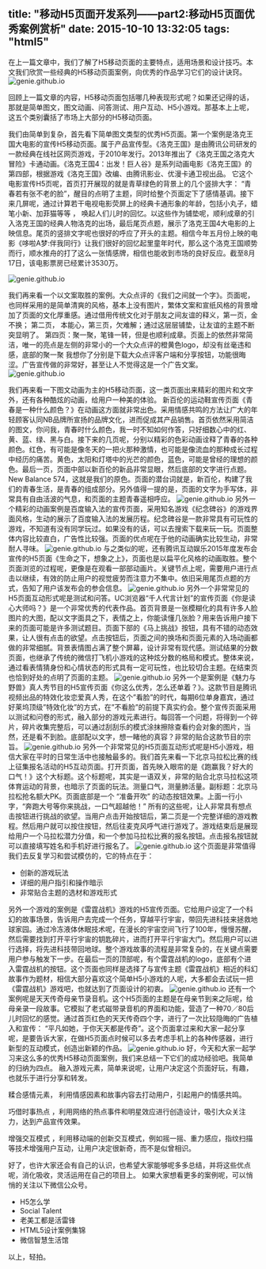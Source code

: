 title: "移动H5页面开发系列——part2:移动H5页面优秀案例赏析"
date: 2015-10-10 13:32:05
tags: "html5"
---
在上一篇文章中，我们了解了H5移动页面的主要特点，适用场景和设计技巧。本文我们欣赏一些经典的H5移动页面案例，向优秀的作品学习它们的设计诀窍。
![genie.github.io](/assets/57.png)
<!--more--> 
 回顾上一篇文章的内容，H5移动页面包括哪几种表现形式呢？如果还记得的话，那就是简单图文，图文动画、问答测试、用户互动、H5小游戏。那基本上上呢，这五个类别囊括了市场上大部分的H5移动页面。

 我们由简单到复杂，首先看下简单图文类型的优秀H5页面。第一个案例是洛克王国大电影的宣传H5移动页面。属于产品宣传型。《洛克王国》是由腾讯公司研发的一款经典在线社区网页游戏，于2010年发行。2013年推出了《洛克王国之洛克大冒险》卡通动画。《洛克王国4：出发！巨人谷》是系列动画电影《洛克王国》的第四部，根据游戏《洛克王国》改编、由腾讯影业、优漫卡通卫视出品。
它这个电影宣传H5页呢，首页打开展现的就是青草绿色的背景上的几个竖排大字： “青春若有张不老的脸”，醒目的点明了主题，同时给整个页面定下了感情基调。接下来几屏呢，通过计算若干电视电影荧屏上的经典卡通形象的年龄，包括小丸子，蜡笔小新、加菲猫等等 ， 唤起人们儿时的回忆。以这些作为铺垫呢，顺利成章的引入洛克王国的经典人物洛克的出场，最后尾页点题，展示了洛克王国4大电影的上映信息。尾页的竖排文字呢也很好的呼应了开头的主题。相信今年五月份上映的电影《哆啦A梦:伴我同行》让我们很好的回忆起里童年时代，那么这个洛克王国顺势而行，顺水推舟的打了这么一张情感牌，相信也能收到市场的良好反应。截至8月17日，该电影票房已经累计3530万。

![genie.github.io](/assets/58.png)

我们再来看一个以文案取胜的案例。大众点评的《我们之间就一个字》。页面呢，也同样采用的是简单清爽的风格，基本上没有图片，繁体文案和宣纸风格的背景增加了页面的文化厚重感。通过借用传统文化对于朋友之间友谊的释义，第一页，金不换； 第二页， 本能心，第三页，欠难解；通过这层层铺垫，让友谊的主题不断突显明了。 第四页：聚一聚，笔锋一转，但是也顺利成章。页面上的依然非常简洁，唯一的亮点是左侧的非常小的一个大众点评的橙黄色logo，却没有丝毫违和感，底部的聚一聚   我想你了分别是下载大众点评客户端和分享按钮，功能很晦涩。广告宣传做的非常好，甚至让人不觉得这是一个广告文案。
![genie.github.io](/assets/59.png)


我们再来看一下图文动画为主的H5移动页面，这一类页面出来精彩的图片和文字外，还有各种酷炫的动画，给用户一种美的体验。
新百伦的运动鞋宣传页面《青春是一种什么颜色？》在动画这方面就非常出色。采用情感共鸣的方法让广大的年轻顾客认同NB品牌所宣扬的品牌文化，进而促成其产品销售。首页依然采用简洁的图文，你问我，青春时什么颜色，我一时不知如何作答，只好细数心中的红、黄、蓝、绿、黑与白。接下来的几页呢，分别以精彩的色彩动画诠释了青春的各种颜色。红色，有可能是像冬天的一把火那种激情，也可能是像流血的那种成长过程中经历的痛苦。黄色，太阳和灯塔中的光芒的颜色，蓝色，可能是曾经的理想的颜色。最后一页，页面中部以新百伦的新品非常显眼，然后底部的文字进行点题。New Balance 574，这就是我们的原色。页面的潜台词就是，新百伦，构建了我们的青春生活，是青春的组成部分。另外值得一提的是，页面的文字为手写体，非常具有自由活波的气息，和页面的主题青春遥相呼应。
![genie.github.io](/assets/60.png)
另外一个精彩的动画案例是百度输入法的宣传页面，采用知名游戏《纪念碑谷》的游戏界面风格，生动的展示了百度输入法的发展历程。纪念碑谷是一款非常具有可玩性的游戏，不知道有没有同学玩过。如果没有的话，可以去搜索下载来玩一玩。页面整体内容比较直白，广告性比较强。页面的优点呢在于他的动画确实比较生动，非常耐人寻味。
![genie.github.io](/assets/61.png)
与之类似的呢，还有腾讯互动娱乐2015年度发布会宣传的H5页面《生命之下，想象之上》，页面也是以扁平化风格的动画取胜。整个页面浏览的过程呢，更像是在观看一部部动画片。关键节点上呢，需要用户进行点击以继续，有效的防止用户的视觉疲劳而注意力不集中。依旧采用尾页点题的方式，告知了用户该发布会的参会信息。
![genie.github.io](/assets/62.png)
另外一个非常常见的H5页面互动形式呢是测试和问答。UC浏览器“千人代言计划”的宣传页面《你是读心大师吗？》是一个非常优秀的代表作品。首页背景是一张模糊化的具有许多人脸图片的大图，配以文字面具之下，表情之上，你能读懂几张脸？用来告诉用户接下来的页面可能是许多测试题目。页面下部的《马上挑战》按钮，具有不错的动态效果，让人很有点击的欲望。点击按钮后，页面之间的换场和页面元素的入场动画都做的非常细腻。背景表情图占满了整个屏幕，设计非常有现代感。测试结果的分数页面，也继承了传统的微信打飞机小游戏的这种炫分数的格局和模式。整体来说，通过看表情猜身份和心情状态的形式具有一定可玩性，也比较切合主题。在结束页也恰到好处的点明了页面的主题。
![genie.github.io](/assets/63.png)
另外一个是案例是《魅力与野兽》真人秀节目的H5宣传页面《你这么优秀，怎么还单着？》。这款节目是腾讯视频出品的特效化妆恋爱真人秀，在这个”看脸”的时代，每期6位单身嘉宾，通过好莱坞顶级”特效化妆”的方式，在”不看脸”的前提下真实约会。整个宣传页面采用以测试和问卷的形式，融入部分的游戏元素进行。每回答一个问题，将得到一个碎片，碎片收集完整后，可以通过刮刮乐的模式涂抹擦除查看约会对象的图片，当然，还是看不到脸。底部配以文字，想一睹他的真容？非常的贴合这款节目的宗旨。
![genie.github.io](/assets/64.png)
另外一个非常常见的H5页面互动形式呢是H5小游戏，相信大家在平时的日常生活中也接触最多的。我们首先来看一下北京马拉松比赛的线上征集报名活动的H5互动页面。打开页面，首先映入眼帘的是《跑赢我？好大的口气！》这个大标题。这个标题呢，其实是一语双关，非常的贴合北京马拉松这项体育运动的背景，也暗示了页面的玩法。测量口气，测量肺活量。副标题：北京马拉松抢名额大PK。页面底部是一个 “准备开吹” 的动态按钮效果。上面一行小字，“奔跑大号等你来挑战，一口气超越他！” 所有的这些呢，让人非常具有想点击按钮进行挑战的欲望。当用户点击开始按钮后，第二页是一个完整详细的游戏教程。然后用户就可以按住按钮，然后往麦克风呼气进行游戏了。游戏结束后是展现给用户一个马拉松潜力分值，和一个参加马拉松比赛的报名按钮。点击报名按钮就可以直接填写姓名和手机好进行报名了。
![genie.github.io](/assets/66.png)
这个页面是非常值得我们去反复学习和尝试模仿的，它的特点在于：
- 创新的游戏玩法 
- 详细的用户指引和操作暗示
- 非常贴合主题的选材和游戏形式

另外一个游戏的案例是《雷霆战机》游戏的H5宣传页面。它给用户设定了一个科幻的故事场景，告诉用户去完成一个任务，穿越平行宇宙，带回先进科技来拯救地球家园。通过冷冻液体休眠技术呢，在漫长的宇宙空间飞行了100年，慢慢苏醒，然后需要找到打开平行宇宙的钥匙碎片，进而打开平行宇宙大门。然后用户可以进行选择，将先进科技带回地球。整个游戏故事的流程是非常复杂的，在关键点需要用户参与触发下一步。在最后一页的顶部呢，有个雷霆战机的logo，底部有个进入雷霆战机的按钮。这个页面也同样是选择了与宣传主题《雷霆战机》相近的科幻故事作为题材，相信大部分喜欢这个简单H5小游戏的人呢，大多都会去试玩一把《雷霆战机》游戏吧，也就达到了页面设计的初衷。
![genie.github.io](/assets/67.png)
还有一个案例呢是天天传奇母亲节录音机。这个H5页面的主题是在母亲节到来之际呢，给母亲录一段故事。它模拟了老式磁带录音机的界面和功能，营造了一种70／80后儿时回忆的感觉。通过首页红色的天天传奇四个字，进行了一次比较隐晦的广告植入和宣传： “平凡如她，于你天天都是传奇”。这个页面拿过来和大家一起分享呢，是要告诉大家，在做H5页面点时候可以多去考虑手机上的各种传感器，进行新型的互动模式，创造出新颖的作品。
![genie.github.io](/assets/68.png)
好，今天和大家一起学习来这么多的优秀H5移动页面案例，我们来总结一下它们的成功经验吧。我简单的归纳为四点。
融入游戏元素，简单来说呢，让用户决定这个页面好玩，有趣，也就乐于进行分享和转发。

糅合感情元素， 利用情感因素和故事内容去打动用户，引起用户的情感共鸣。

巧借时事热点 ，利用网络的热点事件和明星效应进行创造设计，吸引大众关注力，达到产品宣传效果。

增强交互模式 ，利用移动端的创新交互模式，例如摇一摇、重力感应，指纹扫描等技术增强用户互动，让用户决定很新奇，而不是似曾相识。

好了，也许大家还会有自己的认识，也希望大家能够呢多多总结，并将这些优点呢，消化吸收，灵活运用在自己的项目上。
如果大家想看更多的案例呢，可以悄悄的关注以下微信公众号。 

- H5怎么学
- Social Talent
- 老美工都是活雷锋
- HTML5设计案例集锦
- 微信智慧生活馆

以上，轻拍。

